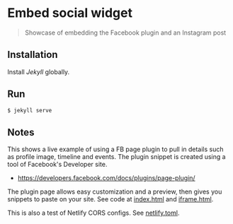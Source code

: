 # Embed social widget
> Showcase of embedding the Facebook plugin and an Instagram post


## Installation

Install _Jekyll_ globally.


## Run

```bash
$ jekyll serve
```


## Notes

This shows a live example of using a FB page plugin to pull in details such as profile image, timeline and events. The plugin snippet is created using a tool of Facebook's Developer site.

- https://developers.facebook.com/docs/plugins/page-plugin/

The plugin page allows easy customization and a preview, then gives you snippets to paste on your site. See code at [index.html](/index.html) and [iframe.html](/iframe.html).

This is also a test of Netlify CORS configs. See [netlify.toml](/netlify.toml).
